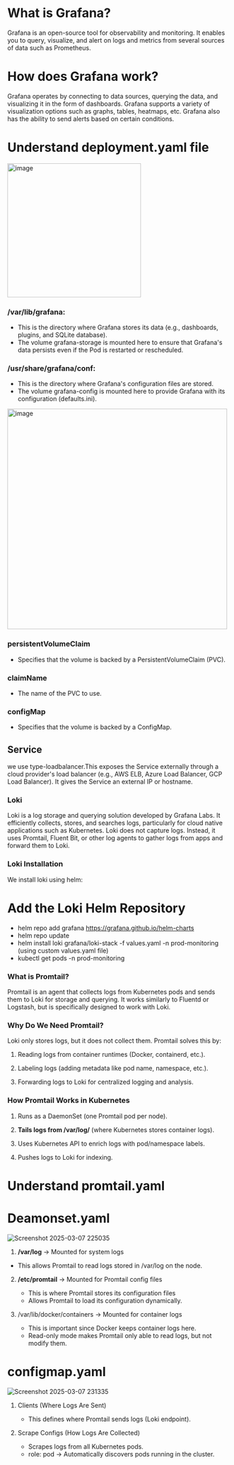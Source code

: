 # What is Grafana?

Grafana is an open-source tool for observability and monitoring. It enables you to query, visualize, and alert on logs and metrics from several sources of data such as Prometheus.
# How does Grafana work?

Grafana operates by connecting to data sources, querying the data, and visualizing it in the form of dashboards. Grafana supports a variety of visualization options such as graphs, tables, heatmaps, etc. Grafana also has the ability to send alerts based on certain conditions.

# Understand deployment.yaml file

<img width="302" alt="image" src="https://github.com/user-attachments/assets/46358a95-d771-4e12-9c06-4231f74765e9" />

### /var/lib/grafana:
* This is the directory where Grafana stores its data (e.g., dashboards, plugins, and SQLite database).
* The volume grafana-storage is mounted here to ensure that Grafana's data persists even if the Pod is restarted or rescheduled.


### /usr/share/grafana/conf:
* This is the directory where Grafana's configuration files are stored.
* The volume grafana-config is mounted here to provide Grafana with its configuration (defaults.ini).

<img width="497" alt="image" src="https://github.com/user-attachments/assets/0ded76e0-bf85-4750-970f-d5b1291b4170" />


### persistentVolumeClaim
* Specifies that the volume is backed by a PersistentVolumeClaim (PVC).

### claimName
* The name of the PVC to use.

### configMap
* Specifies that the volume is backed by a ConfigMap.

## Service
we use type-loadbalancer.This exposes the Service externally through a cloud provider's load balancer (e.g., AWS ELB, Azure Load Balancer, GCP Load Balancer). It gives the Service an external IP or hostname.

### Loki

Loki is a log storage and querying solution developed by Grafana Labs. It efficiently collects, stores, and searches logs, particularly for cloud native applications such as Kubernetes. Loki does not capture logs. Instead, it uses Promtail, Fluent Bit, or other log agents to gather logs from apps and forward them to Loki.

### Loki Installation

We install loki using helm:

# Add the Loki Helm Repository
* helm repo add grafana https://grafana.github.io/helm-charts
* helm repo update
* helm install loki grafana/loki-stack -f values.yaml -n prod-monitoring (using custom values.yaml file)
* kubectl get pods -n prod-monitoring

### What is Promtail?

Promtail is an agent that collects logs from Kubernetes pods and sends them to Loki for storage and querying. It works similarly to Fluentd or Logstash, but is specifically designed to work with Loki.

### Why Do We Need Promtail?

Loki only stores logs, but it does not collect them. Promtail solves this by:

1. Reading logs from container runtimes (Docker, containerd, etc.).

2. Labeling logs (adding metadata like pod name, namespace, etc.).

3. Forwarding logs to Loki for centralized logging and analysis.

### How Promtail Works in Kubernetes
1. Runs as a DaemonSet (one Promtail pod per node).

2. **Tails logs from /var/log/** (where Kubernetes stores container logs).

3. Uses Kubernetes API to enrich logs with pod/namespace labels.

4. Pushes logs to Loki for indexing.

# Understand promtail.yaml

# Deamonset.yaml

![Screenshot 2025-03-07 225035](https://github.com/user-attachments/assets/c3516cce-1eb7-4d5f-9250-5086eb93bc0d)

1.  **/var/log** → Mounted for system logs
   * This allows Promtail to read logs stored in /var/log on the node.

2.  **/etc/promtail** → Mounted for Promtail config files
    * This is where Promtail stores its configuration files
    * Allows Promtail to load its configuration dynamically.
  
 3. /var/lib/docker/containers → Mounted for container logs
    * This is important since Docker keeps container logs here.
    * Read-only mode makes Promtail only able to read logs, but not modify them.

# configmap.yaml

![Screenshot 2025-03-07 231335](https://github.com/user-attachments/assets/a8096a5c-33eb-4d03-9cc8-56a259721504)

1. Clients (Where Logs Are Sent)
   * This defines where Promtail sends logs (Loki endpoint).
     
2. Scrape Configs (How Logs Are Collected)
   * Scrapes logs from all Kubernetes pods.
   * role: pod → Automatically discovers pods running in the cluster.





